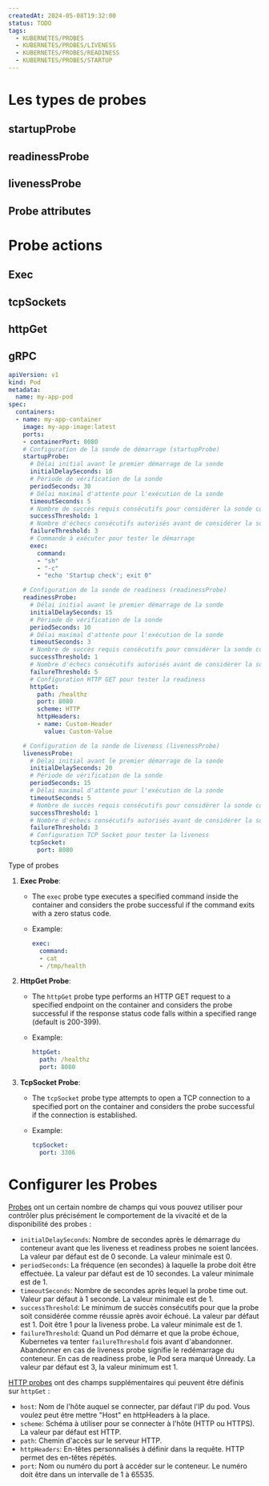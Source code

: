 ```yaml
---
createdAt: 2024-05-08T19:32:00
status: TODO
tags:
  - KUBERNETES/PROBES
  - KUBERNETES/PROBES/LIVENESS
  - KUBERNETES/PROBES/READINESS
  - KUBERNETES/PROBES/STARTUP
---
```

# Les types de probes
## startupProbe
## readinessProbe
## livenessProbe
## Probe attributes

# Probe actions
## Exec
## tcpSockets
## httpGet

## gRPC

```yaml
apiVersion: v1
kind: Pod
metadata:
  name: my-app-pod
spec:
  containers:
  - name: my-app-container
    image: my-app-image:latest
    ports:
    - containerPort: 8080
    # Configuration de la sonde de démarrage (startupProbe)
    startupProbe:
      # Délai initial avant le premier démarrage de la sonde
      initialDelaySeconds: 10
      # Période de vérification de la sonde
      periodSeconds: 30
      # Délai maximal d'attente pour l'exécution de la sonde
      timeoutSeconds: 5
      # Nombre de succès requis consécutifs pour considérer la sonde comme réussie
      successThreshold: 1
      # Nombre d'échecs consécutifs autorisés avant de considérer la sonde comme échouée
      failureThreshold: 3
      # Commande à exécuter pour tester le démarrage
      exec:
        command:
        - "sh"
        - "-c"
        - "echo 'Startup check'; exit 0"

    # Configuration de la sonde de readiness (readinessProbe)
    readinessProbe:
      # Délai initial avant le premier démarrage de la sonde
      initialDelaySeconds: 15
      # Période de vérification de la sonde
      periodSeconds: 10
      # Délai maximal d'attente pour l'exécution de la sonde
      timeoutSeconds: 3
      # Nombre de succès requis consécutifs pour considérer la sonde comme réussie
      successThreshold: 1
      # Nombre d'échecs consécutifs autorisés avant de considérer la sonde comme échouée
      failureThreshold: 5
      # Configuration HTTP GET pour tester la readiness
      httpGet:
        path: /healthz
        port: 8080
        scheme: HTTP
        httpHeaders:
        - name: Custom-Header
          value: Custom-Value

    # Configuration de la sonde de liveness (livenessProbe)
    livenessProbe:
      # Délai initial avant le premier démarrage de la sonde
      initialDelaySeconds: 20
      # Période de vérification de la sonde
      periodSeconds: 15
      # Délai maximal d'attente pour l'exécution de la sonde
      timeoutSeconds: 5
      # Nombre de succès requis consécutifs pour considérer la sonde comme réussie
      successThreshold: 1
      # Nombre d'échecs consécutifs autorisés avant de considérer la sonde comme échouée
      failureThreshold: 3
      # Configuration TCP Socket pour tester la liveness
      tcpSocket:
        port: 8080
```

Type of probes

1. **Exec Probe**:
    
    - The `exec` probe type executes a specified command inside the container and considers the probe successful if the command exits with a zero status code.
    - Example:

        ```yaml
        exec:
          command:
          - cat
          - /tmp/health
        ```

2. **HttpGet Probe**:
    
    - The `httpGet` probe type performs an HTTP GET request to a specified endpoint on the container and considers the probe successful if the response status code falls within a specified range (default is 200-399).
    - Example:

        ```yaml
        httpGet:
          path: /healthz
          port: 8080
        ```

3. **TcpSocket Probe**:
    
    - The `tcpSocket` probe type attempts to open a TCP connection to a specified port on the container and considers the probe successful if the connection is established.
    - Example:

        ```yaml
        tcpSocket:
          port: 3306
        ```

# Configurer les Probes

[Probes](https://kubernetes.io/docs/reference/generated/kubernetes-api/v1.30/#probe-v1-core) ont un certain nombre de champs qui vous pouvez utiliser pour contrôler plus précisément le comportement de la vivacité et de la disponibilité des probes :

- `initialDelaySeconds`: Nombre de secondes après le démarrage du conteneur avant que les liveness et readiness probes ne soient lancées. La valeur par défaut est de 0 seconde. La valeur minimale est 0.
- `periodSeconds`: La fréquence (en secondes) à laquelle la probe doit être effectuée. La valeur par défaut est de 10 secondes. La valeur minimale est de 1.
- `timeoutSeconds`: Nombre de secondes après lequel la probe time out. Valeur par défaut à 1 seconde. La valeur minimale est de 1.
- `successThreshold`: Le minimum de succès consécutifs pour que la probe soit considérée comme réussie après avoir échoué. La valeur par défaut est 1. Doit être 1 pour la liveness probe. La valeur minimale est de 1.
- `failureThreshold`: Quand un Pod démarre et que la probe échoue, Kubernetes va tenter `failureThreshold` fois avant d'abandonner. Abandonner en cas de liveness probe signifie le redémarrage du conteneur. En cas de readiness probe, le Pod sera marqué Unready. La valeur par défaut est 3, la valeur minimum est 1.

[HTTP probes](https://kubernetes.io/docs/reference/generated/kubernetes-api/v1.30/#httpgetaction-v1-core) ont des champs supplémentaires qui peuvent être définis sur `httpGet` :

- `host`: Nom de l'hôte auquel se connecter, par défaut l'IP du pod. Vous voulez peut être mettre "Host" en httpHeaders à la place.
- `scheme`: Schéma à utiliser pour se connecter à l'hôte (HTTP ou HTTPS). La valeur par défaut est HTTP.
- `path`: Chemin d'accès sur le serveur HTTP.
- `httpHeaders`: En-têtes personnalisés à définir dans la requête. HTTP permet des en-têtes répétés.
- `port`: Nom ou numéro du port à accéder sur le conteneur. Le numéro doit être dans un intervalle de 1 à 65535.